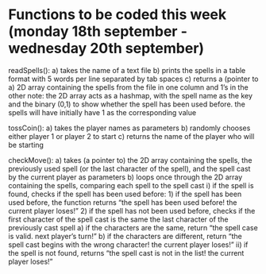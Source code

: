 # Functions to be coded this week (monday 18th september - wednesday 20th september)

readSpells():
  a) takes the name of a text file
  b) prints the spells in a table format with 5 words per line separated by tab spaces
  c) returns a (pointer to a) 2D array containing the spells from the file in one column and 1’s in the other
note: the 2D array acts as a hashmap, with the spell name as the key and the binary (0,1) to show whether the spell has been used before. the spells will have initially have 1 as the corresponding value

tossCoin(): 
  a) takes the player names as parameters
  b) randomly chooses either player 1 or player 2 to start
  c) returns the name of the player who will be starting

checkMove(): 
  a) takes (a pointer to) the 2D array containing the spells, the previously used spell (or the last character of the spell), and the spell cast by the current player as parameters
  b) loops once through the 2D array containing the spells, comparing each spell to the spell cast
      i) if the spell is found, checks if the spell has been used before:
          1) if the spell has been used before, the function returns “the spell has been used before! the current player loses!” 
          2) if the spell has not been used before, checks if the first character of the spell cast is the same the last character of the previously cast spell
              a) if the characters are the same, return “the spell case is valid. next player’s turn!”
              b) if the characters are different, return “the spell cast begins with the wrong character! the current player loses!”
      ii) if the spell is not found, returns “the spell cast is not in the list! the current player loses!”

